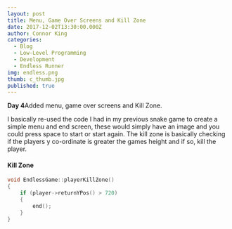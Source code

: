 ```yaml
---
layout: post
title: Menu, Game Over Screens and Kill Zone
date: 2017-12-02T13:30:00.000Z
author: Connor King
categories:
  - Blog
  - Low-Level Programming
  - Development
  - Endless Runner
img: endless.png
thumb: c_thumb.jpg
published: true
---
```


<b>Day 4</b>Added menu, game over screens and Kill Zone.<!--more-->

I basically re-used the code I had in my previous snake game to create a simple menu and end screen, these would simply have an image and you could press space to start or start again. The kill zone is basically checking if the players y co-ordinate is greater the games height and if so, kill the player.

#### Kill Zone
```C++
void EndlessGame::playerKillZone()
{
	if (player->returnYPos() > 720)
	{
		end();
	}
}
```
